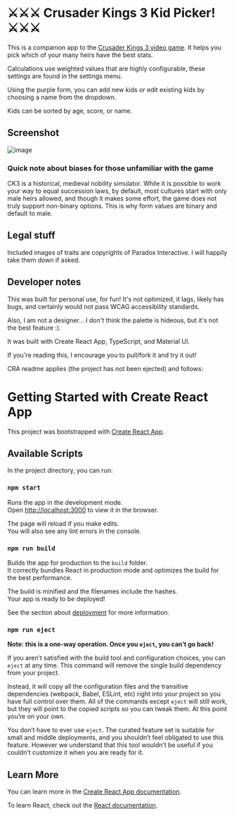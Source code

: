 # ⚔️⚔️⚔️ Crusader Kings 3 Kid Picker! ⚔️⚔️⚔️

This is a companion app to the [Crusader Kings 3 video game](https://www.crusaderkings.com/). It helps you pick which of your many heirs have the best stats.

Calculations use weighted values that are highly configurable, these settings are found in the settings menu.

Using the purple form, you can add new kids or edit existing kids by choosing a name from the dropdown.

Kids can be sorted by age, score, or name.

## Screenshot

![image](https://user-images.githubusercontent.com/23775192/154831326-80c7c694-f4df-4161-b357-52f6dd09a787.png)

### Quick note about biases for those unfamiliar with the game

CK3 is a historical, medieval nobility simulator. While it is possible to work your way to equal succession laws, by default, most cultures start with only male heirs allowed, and though it makes some effort, the game does not truly support non-binary options. This is why form values are binary and default to male.

## Legal stuff

Included images of traits are copyrights of Paradox Interactive. I will happily take them down if asked.

## Developer notes

This was built for personal use, for fun! It's not optimized, it lags, likely has bugs, and certainly would not pass WCAG accessibility standards.

Also, I am not a designer... I don't think the palette is hideous, but it's not the best feature :).

It was built with Create React App, TypeScript, and Material UI.

If you're reading this, I encourage you to pull/fork it and try it out!

CRA readme applies (the project has not been ejected) and follows:

# Getting Started with Create React App

This project was bootstrapped with [Create React App](https://github.com/facebook/create-react-app).

## Available Scripts

In the project directory, you can run:

### `npm start`

Runs the app in the development mode.\
Open [http://localhost:3000](http://localhost:3000) to view it in the browser.

The page will reload if you make edits.\
You will also see any lint errors in the console.

### `npm run build`

Builds the app for production to the `build` folder.\
It correctly bundles React in production mode and optimizes the build for the best performance.

The build is minified and the filenames include the hashes.\
Your app is ready to be deployed!

See the section about [deployment](https://facebook.github.io/create-react-app/docs/deployment) for more information.

### `npm run eject`

**Note: this is a one-way operation. Once you `eject`, you can’t go back!**

If you aren’t satisfied with the build tool and configuration choices, you can `eject` at any time. This command will remove the single build dependency from your project.

Instead, it will copy all the configuration files and the transitive dependencies (webpack, Babel, ESLint, etc) right into your project so you have full control over them. All of the commands except `eject` will still work, but they will point to the copied scripts so you can tweak them. At this point you’re on your own.

You don’t have to ever use `eject`. The curated feature set is suitable for small and middle deployments, and you shouldn’t feel obligated to use this feature. However we understand that this tool wouldn’t be useful if you couldn’t customize it when you are ready for it.

## Learn More

You can learn more in the [Create React App documentation](https://facebook.github.io/create-react-app/docs/getting-started).

To learn React, check out the [React documentation](https://reactjs.org/).
